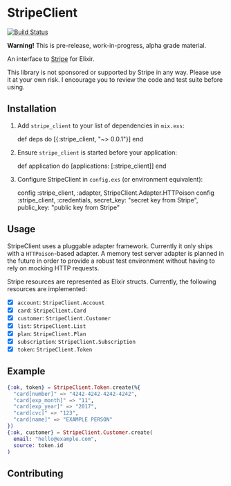 # StripeClient

[![Build Status](https://travis-ci.org/keichan34/stripe_client.svg?branch=master)](https://travis-ci.org/keichan34/stripe_client)

**Warning!** This is pre-release, work-in-progress, alpha grade material.

An interface to [Stripe](https://stripe.com) for Elixir.

This library is not sponsored or supported by Stripe in any way. Please use it
at your own risk. I encourage you to review the code and test suite before using.

## Installation

  1. Add `stripe_client` to your list of dependencies in `mix.exs`:

        def deps do
          [{:stripe_client, "~> 0.0.1"}]
        end

  2. Ensure `stripe_client` is started before your application:

        def application do
          [applications: [:stripe_client]]
        end

  3. Configure StripeClient in `config.exs` (or environment equivalent):

        config :stripe_client, :adapter, StripeClient.Adapter.HTTPoison
        config :stripe_client, :credentials,
          secret_key: "secret key from Stripe",
          public_key: "public key from Stripe"

## Usage

StripeClient uses a pluggable adapter framework. Currently it only ships with
a `HTTPoison`-based adapter. A memory test server adapter is planned in the
future in order to provide a robust test environment without having to rely
on mocking HTTP requests.

Stripe resources are represented as Elixir structs. Currently, the following
resources are implemented:

- [x] `account`: `StripeClient.Account`
- [x] `card`: `StripeClient.Card`
- [x] `customer`: `StripeClient.Customer`
- [x] `list`: `StripeClient.List`
- [x] `plan`: `StripeClient.Plan`
- [x] `subscription`: `StripeClient.Subscription`
- [x] `token`: `StripeClient.Token`

## Example

```elixir
{:ok, token} = StripeClient.Token.create(%{
  "card[number]" => "4242-4242-4242-4242",
  "card[exp_month]" => "11",
  "card[exp_year]" => "2017",
  "card[cvc]" => "123",
  "card[name]" => "EXAMPLE PERSON"
})
{:ok, customer} = StripeClient.Customer.create(
  email: "hello@example.com",
  source: token.id
)
```

## Contributing
